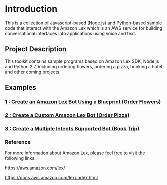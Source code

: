 # **Introduction**
This is a collection of Javascript-based (Node.js) and Python-based sample code that interact with the Amazon Lex which is an AWS service for building conversational interfaces into applications using voice and text.

##  Project Description
This toolkit contains sample programs based on Amazon Lex SDK, Node.js and Python 2.7, including ordering flowers, ordering a pizza, booking a hotel and other coming projects.

##  Examples
### [1 : Create an Amazon Lex Bot Using a Blueprint (Order Flowers)](./ex1/README.md)
### [2 : Create a Custom Amazon Lex Bot (Order Pizza)](./ex2/README.md)
### [3 : Create a Multiple Intents Supported Bot (Book Trip)](./ex3/README.md)

### Reference
For more information about Amazon Lex, please feel free to visit the following links:

https://aws.amazon.com/lex/

https://docs.aws.amazon.com/lex/index.html
